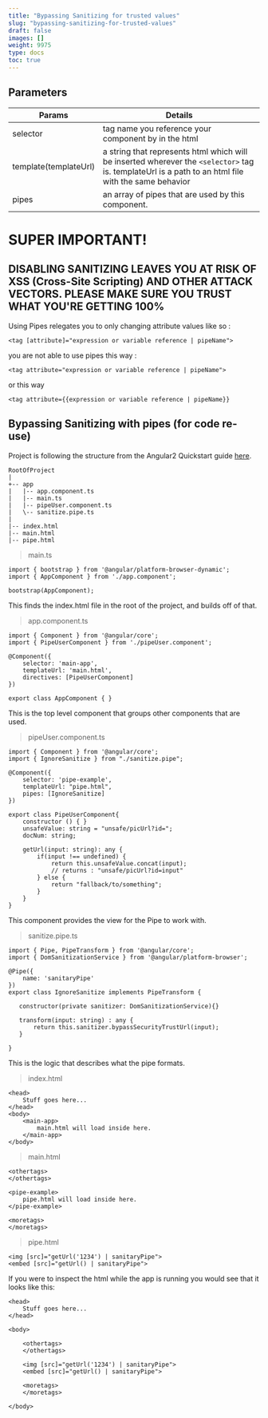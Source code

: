 ```yaml
---
title: "Bypassing Sanitizing for trusted values"
slug: "bypassing-sanitizing-for-trusted-values"
draft: false
images: []
weight: 9975
type: docs
toc: true
---
```


## Parameters
|Params|Details|
|------|-------|
|selector|tag name you reference your component by in the html|
|template(templateUrl)|a string that represents html which will be inserted wherever the `<selector>` tag is. templateUrl is a path to an html file with the same behavior|
|pipes|an array of pipes that are used by this component.|

SUPER IMPORTANT!
===============

DISABLING SANITIZING LEAVES YOU AT RISK OF XSS (Cross-Site Scripting) AND OTHER ATTACK VECTORS. PLEASE MAKE SURE YOU TRUST WHAT YOU'RE GETTING 100%
------------------------------------------------------------------------

Using Pipes relegates you to only changing attribute values like so :

    <tag [attribute]="expression or variable reference | pipeName">

you are not able to use pipes this way :

    <tag attribute="expression or variable reference | pipeName">

or this way

    <tag attribute={{expression or variable reference | pipeName}}

## Bypassing Sanitizing with pipes (for code re-use)
Project is following the structure from the Angular2 Quickstart guide [here](https://angular.io/docs/ts/latest/quickstart.html).

    RootOfProject
    |
    +-- app
    |   |-- app.component.ts
    |   |-- main.ts
    |   |-- pipeUser.component.ts
    |   \-- sanitize.pipe.ts
    |
    |-- index.html
    |-- main.html
    |-- pipe.html

>main.ts

    import { bootstrap } from '@angular/platform-browser-dynamic';
    import { AppComponent } from './app.component';

    bootstrap(AppComponent);

This finds the index.html file in the root of the project, and builds off of that.

>app.component.ts

    import { Component } from '@angular/core';
    import { PipeUserComponent } from './pipeUser.component';

    @Component({
        selector: 'main-app',
        templateUrl: 'main.html',
        directives: [PipeUserComponent]
    })

    export class AppComponent { }

This is the top level component that groups other components that are used.

>pipeUser.component.ts

    import { Component } from '@angular/core';
    import { IgnoreSanitize } from "./sanitize.pipe";
    
    @Component({
        selector: 'pipe-example',
        templateUrl: "pipe.html",
        pipes: [IgnoreSanitize]
    })

    export class PipeUserComponent{
        constructor () { }        
        unsafeValue: string = "unsafe/picUrl?id=";
        docNum: string;
    
        getUrl(input: string): any {
            if(input !== undefined) {
                return this.unsafeValue.concat(input);
                // returns : "unsafe/picUrl?id=input"
            } else {
                return "fallback/to/something";
            }
        }
    }

This component provides the view for the Pipe to work with.
   
>sanitize.pipe.ts
    
    import { Pipe, PipeTransform } from '@angular/core';
    import { DomSanitizationService } from '@angular/platform-browser';

    @Pipe({
        name: 'sanitaryPipe'
    })
    export class IgnoreSanitize implements PipeTransform {
    
       constructor(private sanitizer: DomSanitizationService){}
    
       transform(input: string) : any {
           return this.sanitizer.bypassSecurityTrustUrl(input);
       }
    
    }

This is the logic that describes what the pipe formats.

>index.html

    <head>
        Stuff goes here...
    </head>
    <body>
        <main-app> 
            main.html will load inside here.
        </main-app>
    </body>

>main.html

    <othertags> 
    </othertags>
    
    <pipe-example>  
        pipe.html will load inside here.
    </pipe-example>
    
    <moretags>
    </moretags>

>pipe.html

    <img [src]="getUrl('1234') | sanitaryPipe">
    <embed [src]="getUrl() | sanitaryPipe">

If you were to inspect the html while the app is running you would see that it looks like this: 

    <head>
        Stuff goes here...
    </head>

    <body>

        <othertags> 
        </othertags>
        
        <img [src]="getUrl('1234') | sanitaryPipe">
        <embed [src]="getUrl() | sanitaryPipe">
        
        <moretags>
        </moretags>

    </body>


